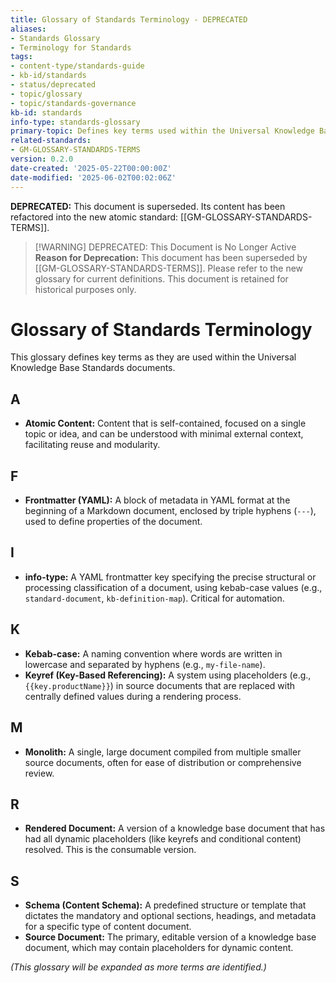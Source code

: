 ```yaml
---
title: Glossary of Standards Terminology - DEPRECATED
aliases:
- Standards Glossary
- Terminology for Standards
tags:
- content-type/standards-guide
- kb-id/standards
- status/deprecated
- topic/glossary
- topic/standards-governance
kb-id: standards
info-type: standards-glossary
primary-topic: Defines key terms used within the Universal Knowledge Base Standards documents themselves to ensure consistent understanding.
related-standards:
- GM-GLOSSARY-STANDARDS-TERMS
version: 0.2.0
date-created: '2025-05-22T00:00:00Z'
date-modified: '2025-06-02T00:02:06Z'
---
```

**DEPRECATED:** This document is superseded. Its content has been refactored into the new atomic standard: [[GM-GLOSSARY-STANDARDS-TERMS]].

> [!WARNING] DEPRECATED: This Document is No Longer Active
> **Reason for Deprecation:** This document has been superseded by [[GM-GLOSSARY-STANDARDS-TERMS]].
> Please refer to the new glossary for current definitions. This document is retained for historical purposes only.

# Glossary of Standards Terminology

This glossary defines key terms as they are used within the Universal Knowledge Base Standards documents.

## A
-   **Atomic Content:** Content that is self-contained, focused on a single topic or idea, and can be understood with minimal external context, facilitating reuse and modularity.

## F
-   **Frontmatter (YAML):** A block of metadata in YAML format at the beginning of a Markdown document, enclosed by triple hyphens (`---`), used to define properties of the document.

## I
-   **info-type:** A YAML frontmatter key specifying the precise structural or processing classification of a document, using kebab-case values (e.g., `standard-document`, `kb-definition-map`). Critical for automation.

## K
-   **Kebab-case:** A naming convention where words are written in lowercase and separated by hyphens (e.g., `my-file-name`).
-   **Keyref (Key-Based Referencing):** A system using placeholders (e.g., `{{key.productName}}`) in source documents that are replaced with centrally defined values during a rendering process.

## M
-   **Monolith:** A single, large document compiled from multiple smaller source documents, often for ease of distribution or comprehensive review.

## R
-   **Rendered Document:** A version of a knowledge base document that has had all dynamic placeholders (like keyrefs and conditional content) resolved. This is the consumable version.

## S
-   **Schema (Content Schema):** A predefined structure or template that dictates the mandatory and optional sections, headings, and metadata for a specific type of content document.
-   **Source Document:** The primary, editable version of a knowledge base document, which may contain placeholders for dynamic content.

*(This glossary will be expanded as more terms are identified.)*